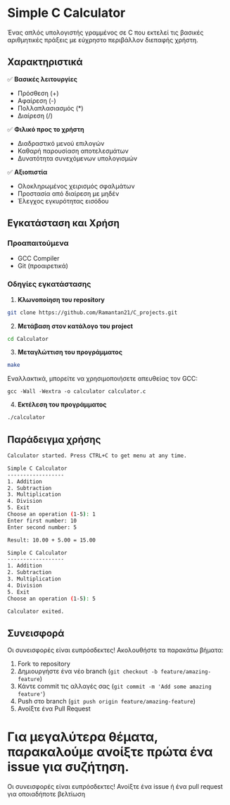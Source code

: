 # Simple C Calculator

Ένας απλός υπολογιστής γραμμένος σε C που εκτελεί τις βασικές αριθμητικές πράξεις με εύχρηστο περιβάλλον διεπαφής χρήστη.

## Χαρακτηριστικά 

✅ **Βασικές λειτουργίες**
  - Πρόσθεση (+)
  - Αφαίρεση (-)
  - Πολλαπλασιασμός (*)
  - Διαίρεση (/)

✅ **Φιλικό προς το χρήστη**
  - Διαδραστικό μενού επιλογών
  - Καθαρή παρουσίαση αποτελεσμάτων
  - Δυνατότητα συνεχόμενων υπολογισμών

✅ **Αξιοπιστία**
  - Ολοκληρωμένος χειρισμός σφαλμάτων
  - Προστασία από διαίρεση με μηδέν
  - Έλεγχος εγκυρότητας εισόδου

## Εγκατάσταση και Χρήση

### Προαπαιτούμενα
- GCC Compiler
- Git (προαιρετικά)

### Οδηγίες εγκατάστασης

1. **Κλωνοποίηση του repository**
```bash
git clone https://github.com/Ramantan21/C_projects.git
```

2. **Μετάβαση στον κατάλογο του project**
```bash
cd Calculator
```
3. **Μεταγλώττιση του προγράμματος**
```bash
make
```
Εναλλακτικά, μπορείτε να χρησιμοποιήσετε απευθείας τον GCC:
```
gcc -Wall -Wextra -o calculator calculator.c
```

4. **Εκτέλεση του προγράμματος**
```bash
./calculator
```

## Παράδειγμα χρήσης

```bash
Calculator started. Press CTRL+C to get menu at any time.

Simple C Calculator
------------------
1. Addition
2. Subtraction
3. Multiplication
4. Division
5. Exit
Choose an operation (1-5): 1
Enter first number: 10
Enter second number: 5

Result: 10.00 + 5.00 = 15.00

Simple C Calculator
------------------
1. Addition
2. Subtraction
3. Multiplication
4. Division
5. Exit
Choose an operation (1-5): 5

Calculator exited.
```

## Συνεισφορά

Οι συνεισφορές είναι ευπρόσδεκτες! Ακολουθήστε τα παρακάτω βήματα:

1. Fork το repository
2. Δημιουργήστε ένα νέο branch (`git checkout -b feature/amazing-feature`)
3. Κάντε commit τις αλλαγές σας (`git commit -m 'Add some amazing feature'`)
4. Push στο branch (`git push origin feature/amazing-feature`)
5. Ανοίξτε ένα Pull Request

Για μεγαλύτερα θέματα, παρακαλούμε ανοίξτε πρώτα ένα issue για συζήτηση.
=======
Οι συνεισφορές είναι ευπρόσδεκτες!
Ανοίξτε ένα issue ή ένα pull request για οποιαδήποτε βελτίωση


